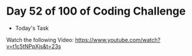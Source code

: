 # Day 52 of 100 of Coding Challenge

- Today's Task

Watch the following Video: https://www.youtube.com/watch?v=t1c5tNPpXjs&t=23s

